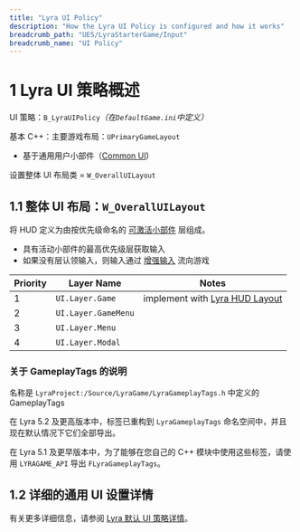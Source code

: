 ```yaml
---
title: "Lyra UI Policy"
description: "How the Lyra UI Policy is configured and how it works"
breadcrumb_path: "UE5/LyraStarterGame/Input"
breadcrumb_name: "UI Policy"
---
```


# 1 Lyra UI 策略概述
UI 策略：`B_LyraUIPolicy`*（在`DefaultGame.ini`中定义）*

基本 C++：主要游戏布局：`UPrimaryGameLayout`
- 基于通用用户小部件（[Common UI](/UE5/CommonUI/))

设置整体 UI 布局类 = `W_OverallUILayout`


<a id='W_OverallUILayout'></a>
## 1.1 整体 UI 布局：`W_OverallUILayout`
将 HUD 定义为由按优先级命名的 [可激活小部件](/UE5/CommonUI/ActivatableWidget) 层组成。

- 具有活动小部件的最高优先级层获取输入
- 如果没有层认领输入，则输入通过 [增强输入](/UE5/EnhancedInput/) 流向游戏

| Priority | Layer Name          | Notes                                         |
|----------|---------------------|-----------------------------------------------|
| 1        | `UI.Layer.Game`     | implement with [Lyra HUD Layout](./HUDLayout) |
| 2        | `UI.Layer.GameMenu` |                                               |
| 3        | `UI.Layer.Menu`     |                                               |
| 4        | `UI.Layer.Modal`    |                                               |


### 关于 GameplayTags 的说明

名称是 `LyraProject:/Source/LyraGame/LyraGameplayTags.h` 中定义的 GameplayTags

在 Lyra 5.2 及更高版本中，标签已重构到 `LyraGameplayTags` 命名空间中，并且现在默认情况下它们全部导出。

在 Lyra 5.1 及更早版本中，为了能够在您自己的 C++ 模块中使用这些标签，请使用 `LYRAGAME_API` 导出 `FLyraGameplayTags`。

## 1.2 详细的通用 UI 设置详情
有关更多详细信息，请参阅 [Lyra 默认 UI 策略详情](/UE5/LyraStarterGame/CommonUI/DefaultUIPolicy)。